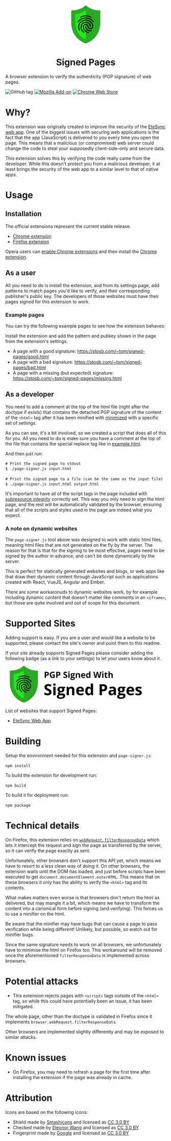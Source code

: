 <p align="center">
  <img width="120" src="graphics/icon.svg" />
  <h1 align="center">Signed Pages</h1>
</p>

A browser extension to verify the authenticity (PGP signature) of web pages.

![GitHub tag](https://img.shields.io/github/tag/tasn/webext-signed-pages.svg)
[![Mozilla Add-on](https://img.shields.io/amo/v/signed-pages.svg)](https://addons.mozilla.org/addon/signed-pages/)
[![Chrome Web Store](https://img.shields.io/chrome-web-store/v/pdhofgeoopaglkejgpjojeikbdmkmkbp.svg)](https://chrome.google.com/webstore/detail/signed-pages/pdhofgeoopaglkejgpjojeikbdmkmkbp)

# Why?

This extension was originally created to improve the security of the [EteSync web app](https://www.etesync.com). One of the biggest issues with securing web applications is the fact that the app (JavaScript) is delivered to you every time you open the page. This means that a malicious (or compromised) web server could change the code to steal your supposedly client-side-only and secure data.

This extension solves this by verifying the code really came from the developer. While this doesn't protect you from a malicious developer, it at least brings the security of the web app to a similar level to that of native apps.

# Usage

## Installation

The official extensions represent the current stable release.

- [Chrome extension](https://chrome.google.com/webstore/detail/signed-pages/pdhofgeoopaglkejgpjojeikbdmkmkbp)
- [Firefox extension](https://addons.mozilla.org/addon/signed-pages/)

Opera users can [enable Chrome extensions](https://addons.opera.com/extensions/details/download-chrome-extension-9/) and then install the [Chrome extension](https://chrome.google.com/webstore/detail/signed-pages/pdhofgeoopaglkejgpjojeikbdmkmkbp).


## As a user

All you need to do is install the extension, and from its settings page, add patterns to match pages you'd like to verify, and their corresponding publisher's public key. The developers of those websites must have their pages signed for this extension to work.

### Example pages

You can try the following example pages to see how the extension behaves:

Install the extension and add the pattern and pubkey shown in the page from the extension's settings.

* A page with a good signature: https://stosb.com/~tom/signed-pages/good.html
* A page with a bad signature: https://stosb.com/~tom/signed-pages/bad.html
* A page with a missing (but expected) signature: https://stosb.com/~tom/signed-pages/missing.html

## As a developer

You need to add a comment at the top of the html file (right after the doctype if exists) that contains the detached PGP signature of the content of the `<html>` tag after it has been minified with [minimized](https://github.com/Swaagie/minimize) with a specific set of settings.

As you can see, it's a bit involved, so we created a script that does all of this for you. All you need to do is make sure you have a comment at the top of the file that contains the special replace tag like in [example.html](example.html).

And then just run:

```
# Print the signed page to stdout
$ ./page-signer.js input.html

# Print the signed page to a file (can be the same as the input file)
$ ./page-signer.js input.html output.html
```

It's important to have all of the script tags in the page included with [subresource integrity](https://developer.mozilla.org/en-US/docs/Web/Security/Subresource_Integrity) correctly set. This way you only need to sign the html page, and the rest will be automatically validated by the browser, ensuring that all of the scripts and styles used in the page are indeed what you expect.

### A note on dynamic websites

The `page-signer.js` tool above was designed to work with static html files, meaning html files that are not generated on the fly by the server. The reason for that is that for the signing to be most effective, pages need to be signed by the author in advance, and can't be done dynamically by the server.

This is perfect for statically generated websites and blogs, or web apps like that draw their dynamic content through JavaScript such as applications created with React, VueJS, Angular and Ember.

There are some workaronuds to dynamic websites work, by for example including dynamic content that doesn't matter like comments in an `<iframe>`, but those are quite involved and out of scope for this document.

# Supported Sites

Adding support is easy. If you are a user and would like a website to be supported, please contact the site's owner and point them to this readme.

If your site already supports Signed Pages please consider adding the following badge (as a link to your settings) to let your users know about it.

![Signed Pages Badge](graphics/badge.svg)

List of websites that support Signed Pages:
* [EteSync Web App](https://client.etesync.com)

# Building

Setup the environment needed for this extension and `page-signer.js`:

`npm install`

To build the extension for development run:

`npm build`

To build it for deployment run:

`npm package`

# Technical details

On Firefox, this extension relies on [`webRequest.filterResponseData`](https://developer.mozilla.org/en-US/Add-ons/WebExtensions/API/webRequest/filterResponseData) which lets it intercept the request and sign the page as transferred by the server, so it can verify the page exactly as sent.

Unfortunately, other browsers don't support this API yet, which means we have to resort to a less clean way of doing it. On other browsers, the extension waits until the DOM has loaded, and just before scripts have been executed to get `document.documentElement.outerHTML`. This means that on these browsers it only has the ability to verify the `<html>` tag and its contents.

What makes matters even worse is that browsers don't return the html as delivered, but may mangle it a bit, which means we have to transform the content into a canonical form before signing (and verifying). This forces us to use a minifier on the html.

Be aware that the minifier may have bugs that can cause a page to pass verification while being different! Unlikely, but possible, so watch out for minifier bugs.

Since the same signature needs to work on all browsers, we unfortunately have to minimise the html on Firefox too. This workaround will be removed once the aforementioned `filterResponseData` is implemented across browsers.

# Potential attacks

* This extension rejects pages with `<script>` tags outside of the `<html>` tag, so while this could have potentially been an issue, it has been mitigated.

The whole page, other than the doctype is validated in Firefox since it implements `browser.webRequest.filterResponseData`.

Other browsers are implemented slightly differently and may be exposed to similar attacks.

# Known issues

* On Firefox, you may need to refresh a page for the first time after installing the extension if the page was already in cache.

# Attribution

Icons are based on the following icons:

* Shield made by [Smashicons](https://www.flaticon.com/authors/smashicons) and licensed as [CC 3.0 BY](http://creativecommons.org/licenses/by/3.0/)
* Checked made by [Eleonor Wang](https://www.flaticon.com/authors/eleonor-wang) and licensed as [CC 3.0 BY](http://creativecommons.org/licenses/by/3.0/)
* Fingerprint made by [Google](https://www.flaticon.com/authors/google) and licensed as [CC 3.0 BY](http://creativecommons.org/licenses/by/3.0/)
